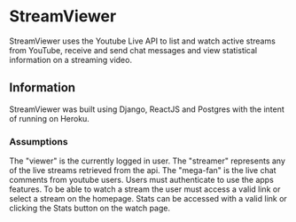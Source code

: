 # StreamViewer

StreamViewer uses the Youtube Live API to list and watch active streams from YouTube, receive and send chat messages and view statistical information on a streaming video.

## Information

StreamViewer was built using Django, ReactJS and Postgres with the intent of running on Heroku.

### Assumptions

The "viewer" is the currently logged in user. The "streamer" represents any of the live streams retrieved from the api. The "mega-fan" is the live chat comments from youtube users. Users must authenticate to use the apps features. To be able to watch a stream the user must access a valid link or select a stream on the homepage. Stats can be accessed with a valid link or clicking the Stats button on the watch page.
